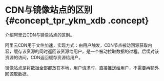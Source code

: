 # CDN与镜像站点的区别 {#concept_tpr_ykm_xdb .concept}

介绍阿里云CDN与镜像站点的区别。

阿里云CDN用于文件加速，实现方式：由用户触发，CDN节点被动回源获取内容，缓存该资源的同时返回该资源给用户，是一个被动拉取数据的过程。后续对该资源的访问，CDN返回缓存资源给用户。

镜像站点是将数据全部都放在本地，用户请求时，直接推送给用户，不需要再额外回源取数据。


